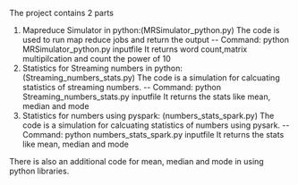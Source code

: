 The project contains 2 parts
1) Mapreduce Simulator in python:(MRSimulator_python.py)
    The code is used to run map reduce jobs and return the output
    -- Command: python MRSimulator_python.py inputfile
    It returns word count,matrix multipilcation and count the power of 10
2) Statistics for Streaming numbers in python: (Streaming_numbers_stats.py)
    The code is a simulation for calcuating statistics of streaming numbers.
    -- Command: python Streaming_numbers_stats.py inputfile
    It returns the stats like mean, median and mode
 3) Statistics for numbers using pyspark: (numbers_stats_spark.py)
    The code is a simulation for calcuating statistics of numbers using pysark.
    -- Command: python numbers_stats_spark.py inputfile
    It returns the stats like mean, median and mode

There is also an additional code for mean, median and mode in using python libraries.
